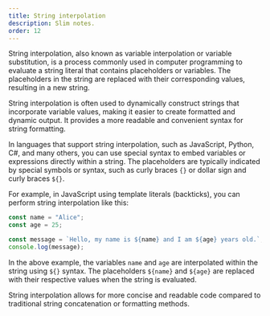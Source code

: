 ```yaml
---
title: String interpolation
description: Slim notes.
order: 12
---
```


String interpolation, also known as variable interpolation or variable substitution, is a process commonly used in computer programming to evaluate a string literal that contains placeholders or variables. The placeholders in the string are replaced with their corresponding values, resulting in a new string.

String interpolation is often used to dynamically construct strings that incorporate variable values, making it easier to create formatted and dynamic output. It provides a more readable and convenient syntax for string formatting.

In languages that support string interpolation, such as JavaScript, Python, C#, and many others, you can use special syntax to embed variables or expressions directly within a string. The placeholders are typically indicated by special symbols or syntax, such as curly braces `{}` or dollar sign and curly braces `${}`.

For example, in JavaScript using template literals (backticks), you can perform string interpolation like this:

```javascript
const name = "Alice";
const age = 25;

const message = `Hello, my name is ${name} and I am ${age} years old.`;
console.log(message);
```

In the above example, the variables `name` and `age` are interpolated within the string using `${}` syntax. The placeholders `${name}` and `${age}` are replaced with their respective values when the string is evaluated.

String interpolation allows for more concise and readable code compared to traditional string concatenation or formatting methods.
